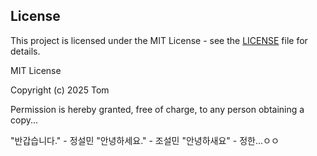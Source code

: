 ## License
This project is licensed under the MIT License - see the [LICENSE](./LICENSE) file for details.

MIT License

Copyright (c) 2025 Tom

Permission is hereby granted, free of charge, to any person obtaining a copy...

"반갑습니다." - 정설민
"안녕하세요." - 조설민
"안녕하새요" - 정한...ㅇㅇ